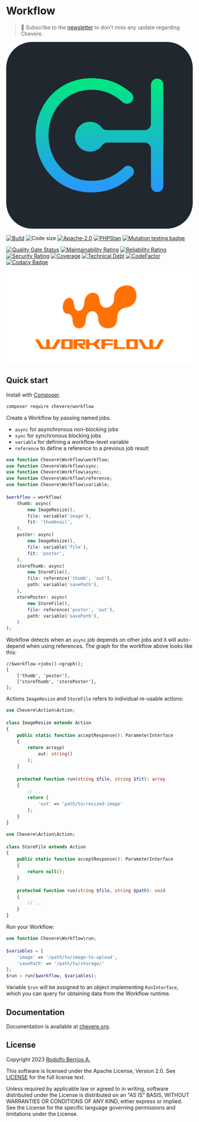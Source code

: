 # Workflow

> 🔔 Subscribe to the [newsletter](https://chv.to/chevere-newsletter) to don't miss any update regarding Chevere.

![Chevere](chevere.svg)

[![Build](https://img.shields.io/github/actions/workflow/status/chevere/workflow/test.yml?branch=0.9&style=flat-square)](https://github.com/chevere/workflow/actions)
![Code size](https://img.shields.io/github/languages/code-size/chevere/workflow?style=flat-square)
[![Apache-2.0](https://img.shields.io/github/license/chevere/workflow?style=flat-square)](LICENSE)
[![PHPStan](https://img.shields.io/badge/PHPStan-level%209-blueviolet?style=flat-square)](https://phpstan.org/)
[![Mutation testing badge](https://img.shields.io/endpoint?style=flat-square&url=https%3A%2F%2Fbadge-api.stryker-mutator.io%2Fgithub.com%2Fchevere%2Fworkflow%2F0.9)](https://dashboard.stryker-mutator.io/reports/github.com/chevere/workflow/0.9)

[![Quality Gate Status](https://sonarcloud.io/api/project_badges/measure?project=chevere_workflow&metric=alert_status)](https://sonarcloud.io/dashboard?id=chevere_workflow)
[![Maintainability Rating](https://sonarcloud.io/api/project_badges/measure?project=chevere_workflow&metric=sqale_rating)](https://sonarcloud.io/dashboard?id=chevere_workflow)
[![Reliability Rating](https://sonarcloud.io/api/project_badges/measure?project=chevere_workflow&metric=reliability_rating)](https://sonarcloud.io/dashboard?id=chevere_workflow)
[![Security Rating](https://sonarcloud.io/api/project_badges/measure?project=chevere_workflow&metric=security_rating)](https://sonarcloud.io/dashboard?id=chevere_workflow)
[![Coverage](https://sonarcloud.io/api/project_badges/measure?project=chevere_workflow&metric=coverage)](https://sonarcloud.io/dashboard?id=chevere_workflow)
[![Technical Debt](https://sonarcloud.io/api/project_badges/measure?project=chevere_workflow&metric=sqale_index)](https://sonarcloud.io/dashboard?id=chevere_workflow)
[![CodeFactor](https://www.codefactor.io/repository/github/chevere/workflow/badge)](https://www.codefactor.io/repository/github/chevere/workflow)
[![Codacy Badge](https://app.codacy.com/project/badge/Grade/9e33004e8791436f9e7e39093f3fd5e4)](https://app.codacy.com/gh/chevere/workflow/dashboard)

![Workflow](.github/banner/workflow-logo.svg)

## Quick start

Install with [Composer](https://getcomposer.org).

```sh
composer require chevere/workflow
```

Create a Workflow by passing named jobs.

* `async` for asynchronous non-blocking jobs
* `sync` for synchronous blocking jobs
* `variable` for defining a workflow-level variable
* `reference` to define a reference to a previous job result

```php
use function Chevere\Workflow\workflow;
use function Chevere\Workflow\sync;
use function Chevere\Workflow\async;
use function Chevere\Workflow\reference;
use function Chevere\Workflow\variable;

$workflow = workflow(
    thumb: async(
        new ImageResize(),
        file: variable('image'),
        fit: 'thumbnail',
    ),
    poster: async(
        new ImageResize(),
        file: variable('file'),
        fit: 'poster',
    ),
    storeThumb: async(
        new StoreFile(),
        file: reference('thumb', 'out'),
        path: variable('savePath'),
    ),
    storePoster: async(
        new StoreFile(),
        file: reference('poster', 'out'),
        path: variable('savePath'),
    )
);
```

Workflow detects when an `async` job depends on other jobs and it will auto-depend when using references. The graph for the workflow above looks like this:

```plain
//$workflow->jobs()->graph();
[
    ['thumb', 'poster'],
    ['storeThumb', 'storePoster'],
];
```

Actions `ImageResize` and `StoreFile` refers to individual re-usable actions:

```php
use Chevere\Action\Action;

class ImageResize extends Action
{
    public static function acceptResponse(): ParameterInterface
    {
        return arrayp(
            out: string()
        );
    }

    protected function run(string $file, string $fit): array
    {
        // ...
        return [
            'out' => 'path/to/resized-image'
        ];
    }
}
```

```php
use Chevere\Action\Action;

class StoreFile extends Action
{
    public static function acceptResponse(): ParameterInterface
    {
        return null();
    }

    protected function run(string $file, string $path): void
    {
        // ...
    }
}
```

Run your Workflow:

```php
use function Chevere\Workflow\run;

$variables = [
    'image' => '/path/to/image-to-upload',
    'savePath' => '/path/to/storage/'
];
$run = run($workflow, $variables);
```

Variable `$run` will be assigned to an object implementing `RunInterface`, which you can query for obtaining data from the Workflow runtime.

## Documentation

Documentation is available at [chevere.org](https://chevere.org/packages/workflow).

## License

Copyright 2023 [Rodolfo Berrios A.](https://rodolfoberrios.com/)

This software is licensed under the Apache License, Version 2.0. See [LICENSE](LICENSE) for the full license text.

Unless required by applicable law or agreed to in writing, software distributed under the License is distributed on an "AS IS" BASIS, WITHOUT WARRANTIES OR CONDITIONS OF ANY KIND, either express or implied. See the License for the specific language governing permissions and limitations under the License.
